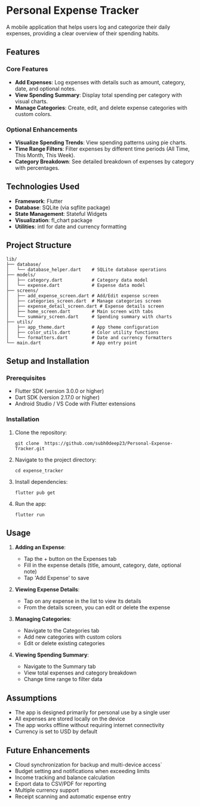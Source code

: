 # Personal Expense Tracker

A mobile application that helps users log and categorize their daily expenses, providing a clear overview of their spending habits.

## Features

### Core Features

- **Add Expenses**: Log expenses with details such as amount, category, date, and optional notes.
- **View Spending Summary**: Display total spending per category with visual charts.
- **Manage Categories**: Create, edit, and delete expense categories with custom colors.

### Optional Enhancements

- **Visualize Spending Trends**: View spending patterns using pie charts.
- **Time Range Filters**: Filter expenses by different time periods (All Time, This Month, This Week).
- **Category Breakdown**: See detailed breakdown of expenses by category with percentages.

## Technologies Used

- **Framework**: Flutter
- **Database**: SQLite (via sqflite package)
- **State Management**: Stateful Widgets
- **Visualization**: fl_chart package
- **Utilities**: intl for date and currency formatting

## Project Structure

```
lib/
├── database/
│   └── database_helper.dart    # SQLite database operations
├── models/
│   ├── category.dart           # Category data model
│   └── expense.dart            # Expense data model
├── screens/
│   ├── add_expense_screen.dart # Add/Edit expense screen
│   ├── categories_screen.dart  # Manage categories screen
│   ├── expense_detail_screen.dart # Expense details screen
│   ├── home_screen.dart        # Main screen with tabs
│   └── summary_screen.dart     # Spending summary with charts
├── utils/
│   ├── app_theme.dart          # App theme configuration
│   ├── color_utils.dart        # Color utility functions
│   └── formatters.dart         # Date and currency formatters
└── main.dart                   # App entry point
```

## Setup and Installation

### Prerequisites

- Flutter SDK (version 3.0.0 or higher)
- Dart SDK (version 2.17.0 or higher)
- Android Studio / VS Code with Flutter extensions

### Installation

1. Clone the repository:
   ```
   git clone  https://github.com/subh0deep23/Personal-Expense-Tracker.git
   ```

2. Navigate to the project directory:
   ```
   cd expense_tracker
   ```

3. Install dependencies:
   ```
   flutter pub get
   ```

4. Run the app:
   ```
   flutter run
   ```

## Usage

1. **Adding an Expense**:
   - Tap the + button on the Expenses tab
   - Fill in the expense details (title, amount, category, date, optional note)
   - Tap 'Add Expense' to save

2. **Viewing Expense Details**:
   - Tap on any expense in the list to view its details
   - From the details screen, you can edit or delete the expense

3. **Managing Categories**:
   - Navigate to the Categories tab
   - Add new categories with custom colors
   - Edit or delete existing categories

4. **Viewing Spending Summary**:
   - Navigate to the Summary tab
   - View total expenses and category breakdown
   - Change time range to filter data

## Assumptions

- The app is designed primarily for personal use by a single user
- All expenses are stored locally on the device
- The app works offline without requiring internet connectivity
- Currency is set to USD by default

## Future Enhancements

- Cloud synchronization for backup and multi-device access`
- Budget setting and notifications when exceeding limits
- Income tracking and balance calculation
- Export data to CSV/PDF for reporting
- Multiple currency support
- Receipt scanning and automatic expense entry
